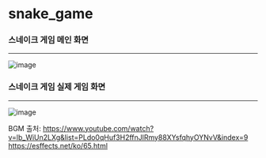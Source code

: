 # snake_game
### 스네이크 게임 메인 화면
<hr>

![image](https://github.com/ul88/snake_game/assets/127708502/61525d67-9bb0-48a5-a96d-d98631176d17)

### 스네이크 게임 실제 게임 화면
<hr>

![image](https://github.com/ul88/snake_game/assets/127708502/b4e62a81-89c9-4516-92d8-174321a06e94)



BGM 출처:
https://www.youtube.com/watch?v=lb_WiUn2LXg&list=PLdo0qHuf3H2ffnJlRmy88XYsfqhyOYNvV&index=9
https://esffects.net/ko/65.html
